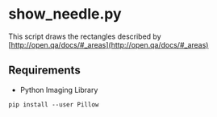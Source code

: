 # show_needle.py
This script draws the rectangles described by [http://open.qa/docs/#_areas](http://open.qa/docs/#_areas)

## Requirements

- Python Imaging Library

`pip install --user Pillow`

